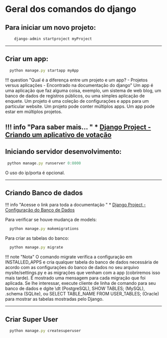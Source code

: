 # Geral dos comandos do django

## Para iniciar um novo projeto:  

```ts
    django-admin startproject myProject
```
---  
## Criar um app:

```ts
  python manage.py startapp myApp
```

!!! question "Qual é a diferença entre um projeto e um app? - Projetos versus aplicações - Encontrado na documentação do django"
     Um app é uma aplicação que faz alguma coisa, exemplo, um sistema de web blog, um banco de dados de registros públicos, ou uma simples aplicação de enquete. Um projeto é uma coleção de configurações e apps para um particular website. Um projeto pode conter múltiplos apps. Um app pode estar em múltiplos projetos.  

!!! info "Para saber mais... "
    * [Django Project - Criando um aplicativo de votação](https://docs.djangoproject.com/pt-br/2.1/intro/tutorial01/#creating-the-polls-app)
---  
## Iniciando servidor desenvolvimento:

```ts
 python manage.py runserver 0:8000
```
O uso do ip/porta é opcional.  

---
## Criando Banco de dados

!!! info "Acesse o link para toda a documentação "
    * [Django Project - Configuração do Banco de Dados](https://docs.djangoproject.com/pt-br/2.1/intro/tutorial02/#database-setup)

Para verificar se houve mudança de models:
```ts
  python manage.py makemigrations
```

Para criar as tabelas do banco:  
```ts
  python manage.py migrate
```

!!! note "Nota"
    O comando migrate verifica a configuração em INSTALLED_APPS e cria qualquer tabela do banco de dados necessária de acordo com as configurações do banco de dados no seu arquivo mysite/settings.py e as migrações que venham com a app (cobriremos isso mais tarde). É mostrado uma mensagem para cada migração que foi aplicada. Se lhe interessar, execute cliente de linha de comando para seu banco de dados e dgite \dt (PostgreSQL), SHOW TABLES; (MySQL), .schema (SQLite), ou SELECT TABLE_NAME FROM USER_TABLES; (Oracle) para mostrar as tabelas mostradas pelo Django.


---
## Criar Super User

```ts
  python manage.py createsuperuser
```
